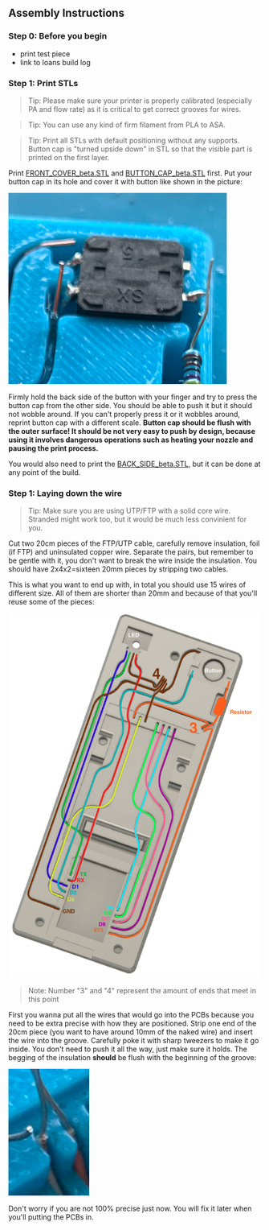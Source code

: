 ## Assembly Instructions

### Step 0: Before you begin
- print test piece
- link to Ioans build log

### Step 1: Print STLs
> Tip: Please make sure your printer is properly calibrated (especially PA and flow rate) as it is critical to get correct grooves for wires.

> Tip: You can use any kind of firm filament from PLA to ASA.

> Tip: Print all STLs with default positioning without any supports. Button cap is "turned upside down" in STL so that the visible part is printed on the first layer.

Print [FRONT_COVER_beta.STL](/STLs/nfc_spoolman_FRONT_COVER_beta.STL) and [BUTTON_CAP_beta.STL](/STLs/BUTTON_CAP_beta.STL) first. Put your button cap in its hole and cover it with button like shown in the picture:

![](/img/button_in_place.png)

Firmly hold the back side of the button with your finger and try to press the button cap from the other side. You should be able to push it but it should not wobble around.
If you can't properly press it or it wobbles around, reprint button cap with a different scale. **Button cap should be flush with the outer surface! It should be not very easy to push by design, because using it involves dangerous operations such as heating your nozzle and pausing the print process.**

You would also need to print the [BACK_SIDE_beta.STL](/STLs/BACK_SIDE_beta.STL), but it can be done at any point of the build.

### Step 1: Laying down the wire
> Tip: Make sure you are using UTP/FTP with a solid core wire. Stranded might work too, but it would be much less convinient for you.

Cut two 20cm pieces of the FTP/UTP cable, carefully remove insulation, foil (if FTP) and uninsulated copper wire. Separate the pairs, but remember to be gentle with it, you don't want to break the wire inside the insulation. You should have 2x4x2=sixteen 20mm pieces by stripping two cables.

This is what you want to end up with, in total you should use 15 wires of different size. All of them are shorter than 20mm and because of that you'll reuse some of the pieces:

![](/img/wiring.png)

> Note: Number "3" and "4" represent the amount of ends that meet in this point

First you wanna put all the wires that would go into the PCBs because you need to be extra precise with how they are positioned. Strip one end of the 20cm piece (you want to have around 10mm of the naked wire) and insert the wire into the groove.
Carefully poke it with sharp tweezers to make it go inside. You don't need to push it all the way, just make sure it holds.
The begging of the insulation **should** be flush with the beginning of the groove:

![](/img/start_of_insulation_and_groove.png)

Don't worry if you are not 100% precise just now. You will fix it later when you'll putting the PCBs in.
